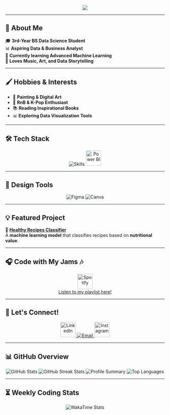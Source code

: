 <p align="center">
  <img src="https://capsule-render.vercel.app/api?type=waving&height=240&color=FF69B4&text=Welcome%20to%20Chris%20Workspace!&desc=A%20Passionate%20BS%20Data%20Science%20Student&fontAlignY=35&descAlignY=53&animation=fadeIn&descSize=20"/>
</p>

---

## 🌸 About Me
🎓 **3rd-Year BS Data Science Student**  
📊 **Aspiring Data & Business Analyst**  
🌱 **Currently learning Advanced Machine Learning**  
🎨 **Loves Music, Art, and Data Storytelling**  

---

## 🖌️ Hobbies & Interests
- 🎨 **Painting & Digital Art**
- 🎵 **RnB & K-Pop Enthusiast**
- 📚 **Reading Inspirational Books**
- 📊 **Exploring Data Visualization Tools**

---

## 🛠️ Tech Stack
<p align="center">
  <img src="https://skillicons.dev/icons?i=python,js,mysql,git,vscode,html,css,r" alt="Skills" />
  <img src="https://upload.wikimedia.org/wikipedia/commons/c/cf/New_Power_BI_Logo.svg" height="48" alt="Power BI" />
</p>

---

## 🎨 Design Tools
<p align="center">
  <img src="https://skillicons.dev/icons?i=figma" alt="Figma" />
  <img src="https://img.icons8.com/color/48/canva.png" alt="Canva" />
</p>

---

## 💡 Featured Project
📌 [**Healthy Recipes Classifier**](#)  
A **machine learning model** that classifies recipes based on **nutritional value**.

---

## 🎧 Code with My Jams 🎶
<p align="center">
  <a href="https://open.spotify.com/playlist/02HZbT8HJdMcgYVA0eZgsy?si=16428138488a4060" target="_blank">
    <img src="https://upload.wikimedia.org/wikipedia/commons/1/19/Spotify_logo_without_text.svg" height="48" alt="Spotify" />
    <br/>
    <span>Listen to my playlist here!</span>
  </a>
</p>

---

## 📲 Let's Connect!
<p align="center">
  <a href="https://ph.linkedin.com/in/chrisjallainemugot">
    <img src="https://skillicons.dev/icons?i=linkedin" height="48" alt="LinkedIn" />
  </a>
  <a href="mailto:chrisjallaine.mugot@1.ustp.edu.ph">
    <img src="https://img.icons8.com/ios-filled/50/null/email.png" alt="Email" />
  </a>
  <a href="https://www.instagram.com/chaiisua/">
    <img src="https://skillicons.dev/icons?i=instagram" height="48" alt="Instagram" />
  </a>
</p>

---

## 📊 GitHub Overview
<p align="center">
  <img src="https://github-readme-stats.vercel.app/api?username=chrisjallaine&show_icons=true&theme=tokyonight" alt="GitHub Stats"/>
  <img src="https://github-readme-streak-stats.herokuapp.com/?user=chrisjallaine&theme=tokyonight" alt="GitHub Streak Stats"/>
  <img src="https://github-profile-summary-cards.vercel.app/api/cards/profile-details?username=chrisjallaine&theme=tokyonight" alt="Profile Summary"/>
  <img src="https://github-readme-stats.vercel.app/api/top-langs/?username=chrisjallaine&layout=compact&theme=tokyonight" alt="Top Languages" />
</p>

---

## ⏳ Weekly Coding Stats
<p align="center">
  <img src="https://github-readme-stats.vercel.app/api/wakatime?username=chrisjallaine&layout=compact&theme=tokyonight" alt="WakaTime Stats" />
</p>
